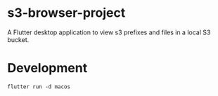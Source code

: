 # s3-browser-project

A Flutter desktop application to view s3 prefixes and files in a local S3 bucket. 

# Development
```flutter run -d macos```
